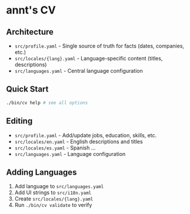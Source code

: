 # annt's CV

## Architecture

- `src/profile.yaml` - Single source of truth for facts (dates, companies, etc.)
- `src/locales/{lang}.yaml` - Language-specific content (titles, descriptions)
- `src/languages.yaml` - Central language configuration

## Quick Start

```bash
./bin/cv help # see all options
```

## Editing

- `src/profile.yaml` - Add/update jobs, education, skills, etc.
- `src/locales/en.yaml` - English descriptions and titles
- `src/locales/es.yaml` - Spanish ...
- `src/languages.yaml` - Language configuration

## Adding Languages

1. Add language to `src/languages.yaml`
2. Add UI strings to `src/i18n.yaml`
3. Create `src/locales/{lang}.yaml`
4. Run `./bin/cv validate` to verify
